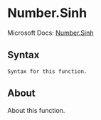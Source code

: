 # Number.Sinh

Microsoft Docs: [Number.Sinh](https://docs.microsoft.com/en-us/powerquery-m/number-sinh)

## Syntax

```
Syntax for this function.
```

## About

About this function.

